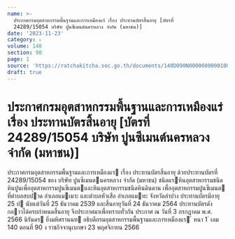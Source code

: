 ```yaml
---
name: >-
  ประกาศกรมอุตสาหกรรมพื้นฐานและการเหมืองแร่ เรื่อง ประทานบัตรสิ้นอายุ [บัตรที่
  24289/15054 บริษัท ปูนซีเมนต์นครหลวง จำกัด (มหาชน)]
date: '2023-11-23'
category: ง
volume: 140
section: 90
page: 1
source: 'https://ratchakitcha.soc.go.th/documents/140D090N0000000000100.pdf'
draft: true
---
```


# ประกาศกรมอุตสาหกรรมพื้นฐานและการเหมืองแร่ เรื่อง ประทานบัตรสิ้นอายุ [บัตรที่ 24289/15054 บริษัท ปูนซีเมนต์นครหลวง จำกัด (มหาชน)]

ประกาศกรมอุตสาหกรรมพื้นฐานและการเหมืองแร เรื่อง ประทานบัตรสิ้นอายุ ด้วยประทานบัตรที่ 24289/15054 ของ บริษัท ปูนซีเมนตนครหลวง จํากัด (มหาชน) ชนิดแรหินอุตสาหกรรมชนิดหินปูนเพื่ออุตสาหกรรมปูนซีเมนตและหินอุตสาหกรรมชนิดหินดินดาน เพื่ออุตสาหกรรมปูนซีเมนต ที่ตําบลสบปาด อําเภอแมเมาะ และตําบลหัวเสือ อําเภอแมทะ จังหวัดลําปาง ประทานบัตรมีอายุ 25 ป นับแต่วันที่ 25 ธันวาคม 2539 และสิ้นอายุวันที่ 24 ธันวาคม 2564 ประทานบัตรดังกลาวได้ครบกําหนดสิ้นอายุ จึงประกาศมาเพื่อทราบทั่วกัน ประกาศ ณ วันที่ 3 กรกฎาคม พ.ศ. 2566 นิรันดร ยิ่งมหิศรานนท อธิบดีกรมอุตสาหกรรมพื้นฐานและการเหมืองแร ้ หนา 1 ่ เลม 140 ตอนที่ 90 ง ราชกิจจานุเบกษา 23 พฤศจิกายน 2566
